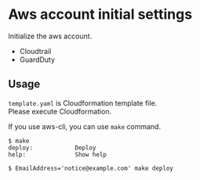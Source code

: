 # Aws account initial settings

Initialize the aws account.

- Cloudtrail
- GuardDuty

## Usage

`template.yaml` is Cloudformation template file.  
Please execute Cloudformation.  
  
If you use aws-cli, you can use `make` command.

```
$ make
deploy:            Deploy
help:              Show help

$ EmailAddress='notice@example.com' make deploy
```
